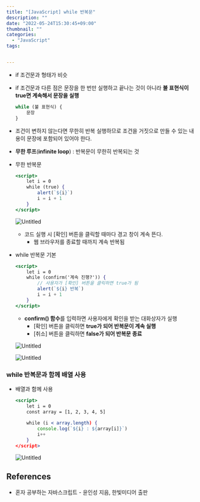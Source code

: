 ```yaml
---
title: "[JavaScript] while 반복문"
description: ""
date: "2022-05-24T15:30:45+09:00"
thumbnail: ""
categories:
  - "JavaScript"
tags:


---
```

<!--more-->

- if 조건문과 형태가 비슷
- if 조건문과 다른 점은 문장을 한 번만 실행하고 끝나는 것이 아니라 **불 표현식이 true면 계속해서 문장을 실행**
    
    ```jsx
    while (불 표현식) {
    	문장
    }
    ```
    
- 조건이 변하지 않는다면 무한히 반복 실행하므로 조건을 거짓으로 만들 수 있는 내용이 문장에 포함되어 있어야 한다.
- **무한 루프**(**infinite loop**) : 반복문이 무한히 반복되는 것
- 무한 반복문
    
    ```jsx
    <script>
    	let i = 0
    	while (true) {
    		alert(`${i}`)
    		i = i + 1
    	}
    </script>
    ```
    
    ![Untitled](/images/lang_javascript/study/JavaScript_while_반복문/Untitled.png)
    
    - 코드 실행 시 [확인] 버튼을 클릭할 때마다 경고 창이 계속 뜬다.
        - 웹 브라우저를 종료할 때까지 계속 반복됨
- while 반복문 기본
    
    ```jsx
    <script>
    	let i = 0
    	while (confirm('계속 진행?')) {
    		// 사용자가 [확인] 버튼을 클릭하면 true가 됨
    		alert(`${i} 반복`)
    		i = i + 1
    	}
    </script>
    ```
    
    - **confirm() 함수**를 입력하면 사용자에게 확인을 받는 대화상자가 실행
        - [확인] 버튼을 클릭하면 **true가 되어 반복문이 계속 실행**
        - [취소] 버튼을 클릭하면 **false가 되어 반복문 종료**
    
    ![Untitled](/images/lang_javascript/study/JavaScript_while_반복문/Untitled%201.png)
    
    ![Untitled](/images/lang_javascript/study/JavaScript_while_반복문/Untitled%202.png)
    

### while 반복문과 함께 배열 사용

- 배열과 함께 사용
    
    ```jsx
    <script>
    	let i = 0
    	const array = [1, 2, 3, 4, 5]
    	
    	while (i < array.length) {
    		console.log(`${i} : ${array[i]}`)
    		i++
    	}
    </script>
    ```
    
    ![Untitled](/images/lang_javascript/study/JavaScript_while_반복문/Untitled%203.png)
    

## References

- 혼자 공부하는 자바스크립트 - 윤인성 지음, 한빛미디어 출판
